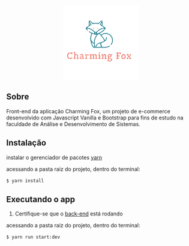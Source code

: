 <div align="center">
  <img src="./src/public/logo-675441896-1680313977-b8da0a9fd72c5b190dc1497d90c2c6df1680313978-480-0.png" />
</div>

## Sobre
Front-end da aplicação Charming Fox, um projeto de e-commerce desenvolvido com Javascript Vanilla e Bootstrap para fins de estudo na faculdade de Análise e Desenvolvimento de Sistemas.

## Instalação
instalar o gerenciador de pacotes [yarn](https://classic.yarnpkg.com/lang/en/docs/install/)

acessando a pasta raiz do projeto, dentro do terminal:
```bash
$ yarn install
```

## Executando o app
1. Certifique-se que o [back-end](https://github.com/bryandbernhardt/PI-VB-backend/) está rodando

acessando a pasta raiz do projeto, dentro do terminal:
```bash
$ yarn run start:dev
```
